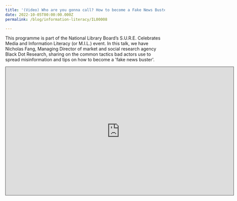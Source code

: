 ```yaml
---
title: '(Video) Who are you gonna call? How to become a Fake News Buster'
date: 2022-10-05T00:00:00.000Z
permalink: /blog/information-literacy/IL00008

---
```


This programme is part of the National Library Board’s S.U.R.E. Celebrates Media and Information Literacy (or M.I.L.) event. In this talk, we have Nicholas Fang, Managing Director of market and social research agency Black Dot Research, sharing on the common tactics bad actors use to spread misinformation and tips on how to become a 'fake news buster'.

<iframe src="https://nlb.ap.panopto.com/Panopto/Pages/Embed.aspx?id=55eebaa5-7152-463f-881a-af2b0088a26c&autoplay=false&offerviewer=false&showtitle=true&showbrand=true&start=0&interactivity=all" height="405" width="720" style="border: 1px solid #464646;" allowfullscreen allow="autoplay"></iframe>